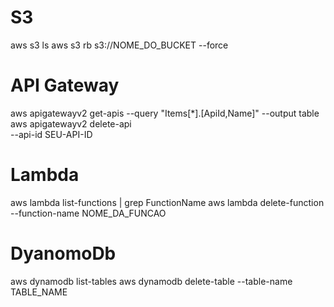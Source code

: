 # S3
aws s3 ls
aws s3 rb s3://NOME_DO_BUCKET --force

# API Gateway
aws apigatewayv2 get-apis --query "Items[*].[ApiId,Name]" --output table
 aws apigatewayv2 delete-api \
  --api-id SEU-API-ID

# Lambda
aws lambda list-functions | grep FunctionName
aws lambda delete-function --function-name NOME_DA_FUNCAO


# DyanomoDb
aws dynamodb list-tables
aws dynamodb delete-table --table-name TABLE_NAME